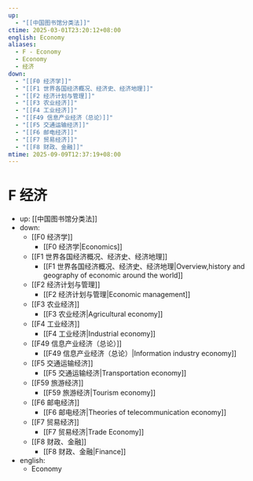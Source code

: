 ```yaml
---
up:
  - "[[中国图书馆分类法]]"
ctime: 2025-03-01T23:20:12+08:00
english: Economy
aliases:
  - F - Economy
  - Economy
  - 经济
down:
  - "[[F0 经济学]]"
  - "[[F1 世界各国经济概况、经济史、经济地理]]"
  - "[[F2 经济计划与管理]]"
  - "[[F3 农业经济]]"
  - "[[F4 工业经济]]"
  - "[[F49 信息产业经济（总论）]]"
  - "[[F5 交通运输经济]]"
  - "[[F6 邮电经济]]"
  - "[[F7 贸易经济]]"
  - "[[F8 财政、金融]]"
mtime: 2025-09-09T12:37:19+08:00
---
```


# F 经济

- up: [[中国图书馆分类法]]
- down:
	- [[F0 经济学]]
		- [[F0 经济学|Economics]]
	- [[F1 世界各国经济概况、经济史、经济地理]]
		- [[F1 世界各国经济概况、经济史、经济地理|Overview,history and geography of economic around the world]]
	- [[F2 经济计划与管理]]
		- [[F2 经济计划与管理|Economic management]]
	- [[F3 农业经济]]
		- [[F3 农业经济|Agricultural economy]]
	- [[F4 工业经济]]
		- [[F4 工业经济|Industrial economy]]
	- [[F49 信息产业经济（总论）]]
		- [[F49 信息产业经济（总论）|Information industry economy]]
	- [[F5 交通运输经济]]
		- [[F5 交通运输经济|Transportation economy]]
	- [[F59 旅游经济]]
		- [[F59 旅游经济|Tourism economy]]
	- [[F6 邮电经济]]
		- [[F6 邮电经济|Theories of telecommunication economy]]
	- [[F7 贸易经济]]
		- [[F7 贸易经济|Trade Economy]]
	- [[F8 财政、金融]]
		- [[F8 财政、金融|Finance]]
- english:
	- Economy
